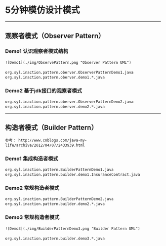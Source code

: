 # 5分钟模仿设计模式
-------

## 观察者模式（Observer Pattern）

### Demo1 认识观察者模式结构
	
	![Demo1](./img/ObservePattern.png "Observer Pattern UML")
	
	org.syl.inaction.pattern.oberver.ObserverPatternDemo1.java
	org.syl.inaction.pattern.oberver.demo1.*.java
	
### Demo2 基于jdk接口的观察者模式
	
	org.syl.inaction.pattern.oberver.ObserverPatternDemo2.java
	org.syl.inaction.pattern.oberver.demo2.*.java
	
-------

## 构造者模式（Builder Pattern）

	参考： http://www.cnblogs.com/java-my-life/archive/2012/04/07/2433939.html

### Demo1 集成构造者模式

	org.syl.inaction.pattern.BuilderPatternDemo1.java
	org.syl.inaction.pattern.builder.demo1.InsuranceContract.java

### Demo2 常规构造者模式

	org.syl.inaction.pattern.BuilderPatternDemo2.java
	org.syl.inaction.pattern.builder.demo2.*.java

### Demo3 常规构造者模式

	![Demo3](./img/BuilderPatternDemo3.png "Builder Pattern UML")

	org.syl.inaction.pattern.builder.demo3.*.java
